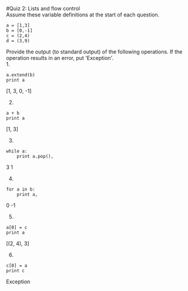 #Quiz 2: Lists and flow control  
Assume these variable definitions at the start of each question.  
```
a = [1,3]
b = [0,-1]
c = (2,4)
d = (3,9)
```

Provide the output (to standard output) of the following operations. If the operation results in an error, put 'Exception'.  
1.
```
a.extend(b)
print a  
```
  [1, 3, 0, -1]  

2.
```
a + b
print a
```
  [1, 3]  

3.
```
while a:
    print a.pop(),
```  
  3 1  

4.
```
for a in b:
    print a,
```  
  0 -1  

5.
```
a[0] = c
print a
```  
  [(2, 4), 3]  

6.
```
c[0] = a
print c
```  
  Exception  

